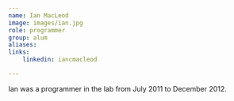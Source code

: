 ```yaml
---
name: Ian MacLeod
image: images/ian.jpg
role: programmer
group: alum
aliases:
links:
    linkedin: iancmacleod

---
```


Ian was a programmer in the lab from July 2011 to December 2012.